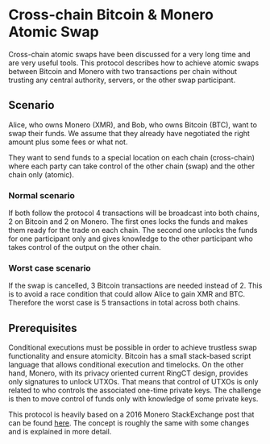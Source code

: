 Cross-chain Bitcoin & Monero Atomic Swap
===

Cross-chain atomic swaps have been discussed for a very long time and are very useful tools. This protocol describes how to achieve atomic swaps between Bitcoin and Monero with two transactions per chain without trusting any central authority, servers, or the other swap participant.

## Scenario
Alice, who owns Monero (XMR), and Bob, who owns Bitcoin (BTC), want to swap their funds. We assume that they already have negotiated the right amount plus some fees or what not.

They want to send funds to a special location on each chain (cross-chain) where each party can take control of the other chain (swap) and the other chain only (atomic).

### Normal scenario
If both follow the protocol 4 transactions will be broadcast into both chains, 2 on Bitcoin and 2 on Monero. The first ones locks the funds and makes them ready for the trade on each chain. The second one unlocks the funds for one participant only and gives knowledge to the other participant who takes control of the output on the other chain.

### Worst case scenario
If the swap is cancelled, 3 Bitcoin transactions are needed instead of 2. This is to avoid a race condition that could allow Alice to gain XMR and BTC. Therefore the worst case is 5 transactions in total across both chains.

## Prerequisites
Conditional executions must be possible in order to achieve trustless swap functionality and ensure atomicity. Bitcoin has a small stack-based script language that allows conditional execution and timelocks. On the other hand, Monero, with its privacy oriented current RingCT design, provides only signatures to unlock UTXOs. That means that control of UTXOs is only related to who controls the associated one-time private keys. The challenge is then to move control of funds only with knowledge of some private keys.

This protocol is heavily based on a 2016 Monero StackExchange post that can be found [here](https://monero.stackexchange.com/questions/894/can-you-trustlessly-trade-monero-for-bitcoin/895#895). The concept is roughly the same with some changes and is explained in more detail.

